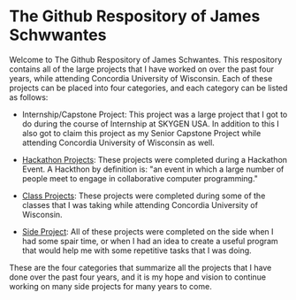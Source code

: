 # The Github Respository of James Schwwantes
Welcome to The Github Respository of James Schwantes. This respository contains all of the large projects that I have worked on over the past four years, while attending Concordia University of Wisconsin. Each of these projects can be placed into four categories, and each category can be listed as follows:

* Internship/Capstone Project: This project was a large project that I got to do during the course of Internship at SKYGEN USA. In addition to this I also got to claim this project as my Senior Capstone Project while attending Concordia University of Wisconsin as well. 

* [Hackathon Projects](https://github.com/CommanderKnight5214/MyPastProgrammingProjects/tree/main/Hackathon%20Projects): These projects were completed during a Hackathon Event. A Hackthon by definition is: "an event in which a large number of people meet to engage in collaborative computer programming."

* [Class Projects](https://github.com/CommanderKnight5214/MyPastProgrammingProjects/tree/main/Class%20Assignments): These projects were completed during some of the classes that I was taking while attending Concordia University of Wisconsin.

* [Side Project](https://github.com/CommanderKnight5214/MyPastProgrammingProjects/tree/main/My%20Personal%20Projects): All of these projects were completed on the side when I had some spair time, or when I had an idea to create a useful program that would help me with some repetitive tasks that I was doing.

These are the four categories that summarize all the projects that I have done over the past four years, and it is my hope and vision to continue working on many side projects for many years to come. 
